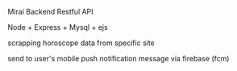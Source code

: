 Mirai Backend Restful API

Node + Express + Mysql + ejs

scrapping horoscope data from specific site

send to user's mobile push notification message via firebase  (fcm)



